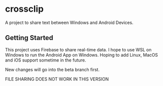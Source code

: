 # crossclip

A project to share text between Windows and Android Devices.

## Getting Started

This project uses Firebase to share real-time data.
I hope to use WSL on Windows to run the Android App on Windows.
Hoping to add Linux, MacOS and iOS support sometime in the future.

New changes will go into the beta branch first.

FILE SHARING DOES NOT WORK IN THIS VERSION
